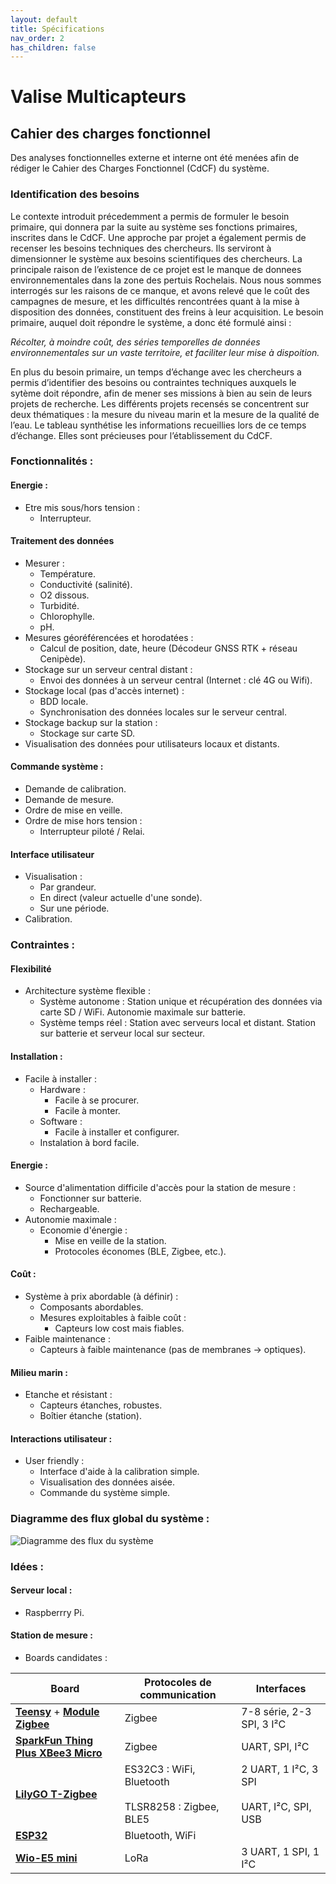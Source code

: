 ```yaml
---
layout: default
title: Spécifications
nav_order: 2
has_children: false
---
```


Valise Multicapteurs
====================
Cahier des charges fonctionnel
------------------

Des analyses fonctionnelles externe et interne ont été menées afin de rédiger le Cahier des Charges Fonctionnel  (CdCF) du système.


### Identification des besoins

Le contexte introduit précedemment a permis de formuler le besoin primaire,
qui donnera par la suite au système ses fonctions primaires, inscrites dans le CdCF.
Une approche par projet a  également permis de recenser les besoins techniques des
chercheurs. Ils serviront à dimensionner le système aux besoins scientifiques des
chercheurs.
La principale raison de l’existence de ce projet est le manque de donnees environnementales dans la zone des pertuis Rochelais. Nous nous sommes interrogés sur les raisons de ce manque, et avons relevé que le coût des campagnes de mesure, et les difficultés rencontrées quant à la mise à disposition des données, constituent des freins à leur acquisition. Le besoin primaire, auquel doit répondre le système, a donc été formulé ainsi :

*Récolter, à moindre coût, des séries temporelles de données environnementales sur un vaste territoire, et faciliter leur mise à dispoition.*

En plus du besoin primaire, un temps d’échange avec les chercheurs a permis
d’identifier des besoins ou contraintes techniques auxquels le sytème doit répondre,
afin de mener ses missions à bien au sein de leurs projets de recherche. Les différents projets recensés se concentrent sur deux thématiques : la mesure du niveau marin et la mesure de la qualité de l’eau. Le tableau synthétise les informations recueillies lors de ce temps d’échange. Elles sont précieuses pour l’établissement du CdCF.

### Fonctionnalités :

#### Energie :

- Etre mis sous/hors tension :
	+ Interrupteur.

#### Traitement des données

- Mesurer :
	+ Température.
	+ Conductivité (salinité).
	+ O2 dissous.
	+ Turbidité.
	+ Chlorophylle.
	+ pH.
- Mesures géoréférencées et horodatées :
	+ Calcul de position, date, heure (Décodeur GNSS RTK + réseau Cenipède).
- Stockage sur un serveur central distant :
	+ Envoi des données à un serveur central (Internet : clé 4G ou Wifi).
- Stockage local (pas d'accès internet) :
	+ BDD locale.
	+ Synchronisation des données locales sur le serveur central.
- Stockage backup sur la station :
	+ Stockage sur carte SD.
- Visualisation des données pour utilisateurs locaux et distants.

#### Commande système :

- Demande de calibration.
- Demande de mesure.
- Ordre de mise en veille.
- Ordre de mise hors tension :
	+ Interrupteur piloté / Relai.

#### Interface utilisateur
- Visualisation :
	+ Par grandeur.
	+ En direct (valeur actuelle d'une sonde).
	+ Sur une période.
- Calibration.
	
### Contraintes :

#### Flexibilité

- Architecture système flexible :
	+ Système autonome : Station unique et récupération des données via carte SD / WiFi. Autonomie maximale sur batterie.
	+ Système temps réel : Station avec serveurs local et distant. Station sur batterie et serveur local sur secteur.

#### Installation :

- Facile à installer :
	+ Hardware :
		*	Facile à se procurer.
		*	Facile à monter.
	+ Software :
		* Facile à installer et configurer.
	+ Instalation à bord facile.

#### Energie :

- Source d'alimentation difficile d'accès pour la station de mesure :
	+ Fonctionner sur batterie.
	+ Rechargeable.
- Autonomie maximale :
	+ Economie d'énergie :
		* Mise en veille de la station.
		* Protocoles économes (BLE, Zigbee, etc.).

#### Coût :

- Système à prix abordable (à définir) :
	+ Composants abordables.
	+ Mesures exploitables à faible coût :
		* Capteurs low cost mais fiables.
- Faible maintenance :
	+ Capteurs à faible maintenance (pas de membranes -> optiques).

#### Milieu marin :

- Etanche et résistant :
	+ Capteurs étanches, robustes.
	+ Boîtier étanche (station).

#### Interactions utilisateur :

- User friendly :
	+ Interface d'aide à la calibration simple.
	+ Visualisation des données aisée.
	+ Commande du système simple.


### Diagramme des flux global du système :
	
![Diagramme des flux du système](assets/schema/flux_diagram_latest.png "Diagramme des flux du système")

### Idées :

#### Serveur local :

- Raspberrry Pi.

#### Station de mesure :
- Boards candidates :

| Board | Protocoles de communication | Interfaces |
|-------|-----------------------------|-------|
| [**Teensy**](https://www.pjrc.com/teensy/) + [**Module Zigbee**](https://www.pjrc.com/teensy/td_libs_XBee.html) | Zigbee | 7-8 série, 2-3 SPI, 3 I²C |
| [**SparkFun Thing Plus XBee3 Micro**](https://www.sparkfun.com/products/15454) | Zigbee | UART, SPI, I²C |
| [**LilyGO T-Zigbee**](https://www.lilygo.cc/products/t-zigbee-esp32-c3-tlsr8258) | ES32C3 : WiFi, Bluetooth <br><br> TLSR8258 : Zigbee, BLE5 | 2 UART, 1 I²C, 3 SPI<br><br> UART, I²C, SPI, USB|
| [**ESP32**](https://www.espressif.com/en/products/devkits) | Bluetooth, WiFi |
| [**Wio-E5 mini**](https://wiki.seeedstudio.com/LoRa_E5_mini/) | LoRa | 3 UART, 1 SPI, 1 I²C |
